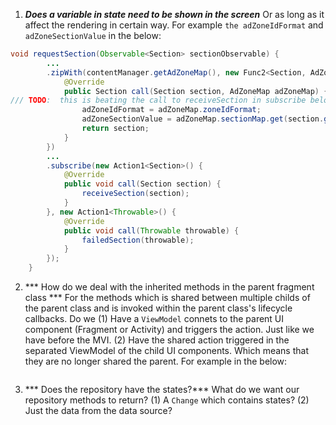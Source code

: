 1. ***Does a variable in state need to be shown in the screen***
Or as long as it affect the rendering in certain way. 
For example `the adZoneIdFormat` and `adZoneSectionValue` in the below:
```java
void requestSection(Observable<Section> sectionObservable) {
        ...
        .zipWith(contentManager.getAdZoneMap(), new Func2<Section, AdZoneMap, Section>() {
            @Override
            public Section call(Section section, AdZoneMap adZoneMap) {
/// TODO:  this is beating the call to receiveSection in subscribe below, so no adzone map ?
                adZoneIdFormat = adZoneMap.zoneIdFormat;
                adZoneSectionValue = adZoneMap.sectionMap.get(section.getSectionRef().getKey());
                return section;
            }
        })
        ...
        .subscribe(new Action1<Section>() {
            @Override
            public void call(Section section) {
                receiveSection(section);
            }
        }, new Action1<Throwable>() {
            @Override
            public void call(Throwable throwable) {
                failedSection(throwable);
            }
        });
    }
```

2. *** How do we deal with the inherited methods in the parent fragment class ***
For the methods which is shared between multiple childs of the parent class and is invoked within the parent class's lifecycle callbacks.
Do we
(1) Have a `ViewModel` connets to the parent UI component (Fragment or Activity) and triggers the action. Just like we have before the MVI.
(2) Have the shared action triggered in the separated ViewModel of the child UI components. Which means that they are no longer shared the parent.
For example in the below:
```java
```

3. *** Does the repository have the states?***
What do we want our repository methods to return? 
(1) A `Change` which contains states?
(2) Just the data from the data source?
```java
```
